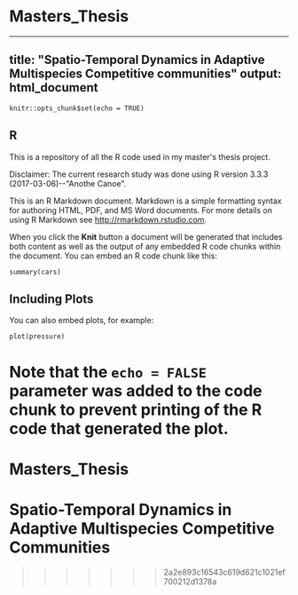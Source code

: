 # Masters_Thesis
---
title: "Spatio-Temporal Dynamics in Adaptive Multispecies Competitive communities"
output: html_document
---

```{r setup, include=FALSE}
knitr::opts_chunk$set(echo = TRUE)
```

## R

This is a repository of all the R code used in my master's thesis project.

Disclaimer: The current research study was done using R version 3.3.3 (2017-03-06)--"Anothe Canoe". 

This is an R Markdown document. Markdown is a simple formatting syntax for authoring HTML, PDF, and MS Word documents. For more details on using R Markdown see <http://rmarkdown.rstudio.com>.

When you click the **Knit** button a document will be generated that includes both content as well as the output of any embedded R code chunks within the document. You can embed an R code chunk like this:

```{r cars}
summary(cars)
```

## Including Plots

You can also embed plots, for example:

```{r pressure, echo=FALSE}
plot(pressure)
```

Note that the `echo = FALSE` parameter was added to the code chunk to prevent printing of the R code that generated the plot.
=======
# Masters_Thesis
# Spatio-Temporal Dynamics in Adaptive Multispecies Competitive Communities
>>>>>>> 2a2e893c16543c619d621c1021ef700212d1378a
